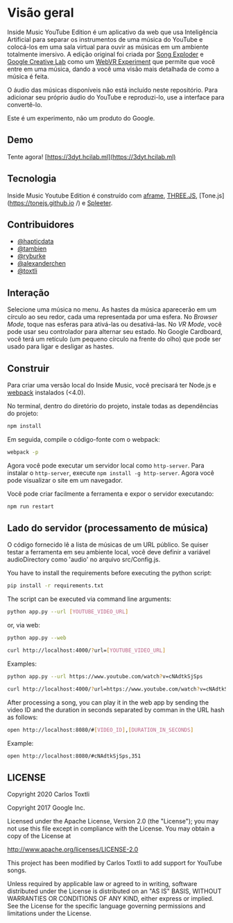 # Visão geral

Inside Music YouTube Edition é um aplicativo da web que usa Inteligência Artificial para separar os instrumentos de uma música do YouTube e colocá-los em uma sala virtual para ouvir as músicas em um ambiente totalmente imersivo. A edição original foi criada por [Song Exploder](http://songexploder.net/) e [Google Creative Lab](https://thefwa.com/) como um [WebVR Experiment](https://webvrexperiments.com ) que permite que você entre em uma música, dando a você uma visão mais detalhada de como a música é feita.

O áudio das músicas disponíveis não está incluído neste repositório. Para adicionar seu próprio áudio do YouTube e reproduzi-lo, use a interface para convertê-lo.

Este é um experimento, não um produto do Google.

## Demo

Tente agora! [https://3dyt.hcilab.ml](https://3dyt.hcilab.ml)

## Tecnologia

Inside Music Youtube Edition é construído com [aframe](https://aframe.io), [THREE.JS](https://threejs.org), [Tone.js](https://tonejs.github.io /) e [Spleeter](https://github.com/deezer/spleeter).

## Contribuidores

* [@hapticdata](https://github.com/hapticdata)
* [@tambien](https://github.com/tambien)
* [@ryburke](https://github.com/ryburke)
* [@alexanderchen](https://github.com/alexanderchen)
* [@toxtli](https://github.com/toxtli)

## Interação

Selecione uma música no menu. As hastes da música aparecerão em um círculo ao seu redor, cada uma representada por uma esfera. No _Browser Mode_, toque nas esferas para ativá-las ou desativá-las. No _VR Mode_, você pode usar seu controlador para alternar seu estado. No Google Cardboard, você terá um retículo (um pequeno círculo na frente do olho) que pode ser usado para ligar e desligar as hastes.

## Construir

Para criar uma versão local do Inside Music, você precisará ter Node.js e [webpack](https://webpack.github.io/) instalados (<4.0).

No terminal, dentro do diretório do projeto, instale todas as dependências do projeto:

```bash
npm install
```

Em seguida, compile o código-fonte com o webpack:

```bash
webpack -p
```

Agora você pode executar um servidor local como `http-server`. Para instalar o `http-server`, execute `npm install -g http-server`. Agora você pode visualizar o site em um navegador.

Você pode criar facilmente a ferramenta e expor o servidor executando:

```bash
npm run restart
```

## Lado do servidor (processamento de música)

O código fornecido lê a lista de músicas de um URL público. Se quiser testar a ferramenta em seu ambiente local, você deve definir a variável audioDirectory como 'audio' no arquivo src/Config.js.

You have to install the requirements before executing the python script:

```bash
pip install -r requirements.txt
```

The script can be executed via command line arguments:

```bash
python app.py --url [YOUTUBE_VIDEO_URL]
```

or, via web:

```bash
python app.py --web
```

```bash
curl http://localhost:4000/?url=[YOUTUBE_VIDEO_URL]
```

Examples:

```bash
python app.py --url https://www.youtube.com/watch?v=cNAdtkSjSps
```

```bash
curl http://localhost:4000/?url=https://www.youtube.com/watch?v=cNAdtkSjSps
```

After processing a song, you can play it in the web app by sending the video ID and the duration in seconds separated by comman in the URL hash as follows:

```bash
open http://localhost:8080/#[VIDEO_ID],[DURATION_IN_SECONDS]
```

Example:

```bash
open http://localhost:8080/#cNAdtkSjSps,351
``` 

## LICENSE

Copyright 2020 Carlos Toxtli

Copyright 2017 Google Inc.

Licensed under the Apache License, Version 2.0 (the "License"); you may not use this file except in compliance with the License. You may obtain a copy of the License at

http://www.apache.org/licenses/LICENSE-2.0

This project has been modified by Carlos Toxtli to add support for YouTube songs.

Unless required by applicable law or agreed to in writing, software distributed under the License is distributed on an "AS IS" BASIS, WITHOUT WARRANTIES OR CONDITIONS OF ANY KIND, either express or implied. See the License for the specific language governing permissions and limitations under the License.
